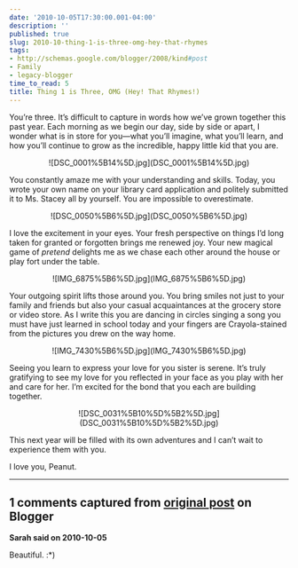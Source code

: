 ```yaml
---
date: '2010-10-05T17:30:00.001-04:00'
description: ''
published: true
slug: 2010-10-thing-1-is-three-omg-hey-that-rhymes
tags:
- http://schemas.google.com/blogger/2008/kind#post
- Family
- legacy-blogger
time_to_read: 5
title: Thing 1 is Three, OMG (Hey! That Rhymes!)
---
```


<p>You’re three. It’s difficult to capture in words how we’ve grown together this past year. Each morning as we begin our day, side by side or apart, I wonder what is in store for you—what you’ll imagine, what you’ll learn, and how you’ll continue to grow as the incredible, happy little kid that you are.</p>  <p align="center">![DSC_0001%5B14%5D.jpg](DSC_0001%5B14%5D.jpg)</p>
<p>You constantly amaze me with your understanding and skills. Today, you wrote your own name on your library card application and politely submitted it to Ms. Stacey all by yourself. You are impossible to overestimate.</p>  <p align="center">![DSC_0050%5B6%5D.jpg](DSC_0050%5B6%5D.jpg)</p>
<p>I love the excitement in your eyes. Your fresh perspective on things I’d long taken for granted or forgotten brings me renewed joy. Your new magical game of <em>pretend</em> delights me as we chase each other around the house or play fort under the table.</p>  <p align="center">![IMG_6875%5B6%5D.jpg](IMG_6875%5B6%5D.jpg)</p>
<p>Your outgoing spirit lifts those around you. You bring smiles not just to your family and friends but also your casual acquaintances at the grocery store or video store. As I write this you are dancing in circles singing a song you must have just learned in school today and your fingers are Crayola-stained from the pictures you drew on the way home.</p>  <p align="center">![IMG_7430%5B6%5D.jpg](IMG_7430%5B6%5D.jpg)</p>
<p>Seeing you learn to express your love for you sister is serene. It’s truly gratifying to see my love for you reflected in your face as you play with her and care for her. I’m excited for the bond that you each are building together.</p>  <p align="center">![DSC_0031%5B10%5D%5B2%5D.jpg](DSC_0031%5B10%5D%5B2%5D.jpg)</p>
<p>This next year will be filled with its own adventures and I can’t wait to experience them with you.</p>
<p>I love you, Peanut.</p>

---

## 1 comments captured from [original post](https://blog.wassupy.com/2010/10/thing-1-is-three-omg-hey-that-rhymes.html) on Blogger

**Sarah said on 2010-10-05**

Beautiful.  :*)

